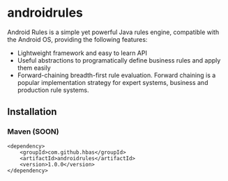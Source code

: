 # androidrules

Android Rules is a simple yet powerful Java rules engine, compatible with the Android OS, providing the following features:

- Lightweight framework and easy to learn API
- Useful abstractions to programatically define business rules and apply them easily
- Forward-chaining breadth-first rule evaluation. Forward chaining is a popular implementation strategy for expert systems, business and production rule systems.

## Installation

### Maven (SOON) 
```
<dependency>
    <groupId>com.github.hbas</groupId>
    <artifactId>androidrules</artifactId>
    <version>1.0.0</version>
</dependency>
```
